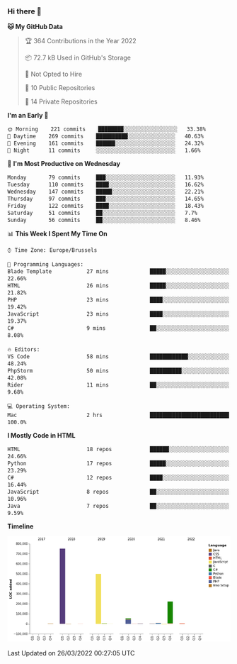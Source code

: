 ### Hi there 👋

<!--START_SECTION:waka-->
**🐱 My GitHub Data** 

> 🏆 364 Contributions in the Year 2022
 > 
> 📦 72.7 kB Used in GitHub's Storage 
 > 
> 🚫 Not Opted to Hire
 > 
> 📜 10 Public Repositories 
 > 
> 🔑 14 Private Repositories  
 > 
**I'm an Early 🐤** 

```text
🌞 Morning    221 commits    ████████░░░░░░░░░░░░░░░░░   33.38% 
🌆 Daytime    269 commits    ██████████░░░░░░░░░░░░░░░   40.63% 
🌃 Evening    161 commits    ██████░░░░░░░░░░░░░░░░░░░   24.32% 
🌙 Night      11 commits     ░░░░░░░░░░░░░░░░░░░░░░░░░   1.66%

```
📅 **I'm Most Productive on Wednesday** 

```text
Monday       79 commits     ███░░░░░░░░░░░░░░░░░░░░░░   11.93% 
Tuesday      110 commits    ████░░░░░░░░░░░░░░░░░░░░░   16.62% 
Wednesday    147 commits    █████░░░░░░░░░░░░░░░░░░░░   22.21% 
Thursday     97 commits     ███░░░░░░░░░░░░░░░░░░░░░░   14.65% 
Friday       122 commits    ████░░░░░░░░░░░░░░░░░░░░░   18.43% 
Saturday     51 commits     ██░░░░░░░░░░░░░░░░░░░░░░░   7.7% 
Sunday       56 commits     ██░░░░░░░░░░░░░░░░░░░░░░░   8.46%

```


📊 **This Week I Spent My Time On** 

```text
⌚︎ Time Zone: Europe/Brussels

💬 Programming Languages: 
Blade Template           27 mins             █████░░░░░░░░░░░░░░░░░░░░   22.66% 
HTML                     26 mins             █████░░░░░░░░░░░░░░░░░░░░   21.82% 
PHP                      23 mins             ████░░░░░░░░░░░░░░░░░░░░░   19.42% 
JavaScript               23 mins             ████░░░░░░░░░░░░░░░░░░░░░   19.37% 
C#                       9 mins              ██░░░░░░░░░░░░░░░░░░░░░░░   8.08%

🔥 Editors: 
VS Code                  58 mins             ████████████░░░░░░░░░░░░░   48.24% 
PhpStorm                 50 mins             ██████████░░░░░░░░░░░░░░░   42.08% 
Rider                    11 mins             ██░░░░░░░░░░░░░░░░░░░░░░░   9.68%

💻 Operating System: 
Mac                      2 hrs               █████████████████████████   100.0%

```

**I Mostly Code in HTML** 

```text
HTML                     18 repos            ██████░░░░░░░░░░░░░░░░░░░   24.66% 
Python                   17 repos            █████░░░░░░░░░░░░░░░░░░░░   23.29% 
C#                       12 repos            ████░░░░░░░░░░░░░░░░░░░░░   16.44% 
JavaScript               8 repos             ██░░░░░░░░░░░░░░░░░░░░░░░   10.96% 
Java                     7 repos             ██░░░░░░░░░░░░░░░░░░░░░░░   9.59%

```


**Timeline**

![Chart not found](https://raw.githubusercontent.com/guillaumedeplancke/guillaumedeplancke/main/charts/bar_graph.png) 


 Last Updated on 26/03/2022 00:27:05 UTC
<!--END_SECTION:waka-->
